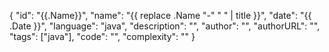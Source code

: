 {
"id": "{{.Name}}",
"name": "{{ replace .Name "-" " " | title }}",
"date": "{{ .Date }}",
"language": "java",
"description": "",
"author": "",
"authorURL": "",
"tags": ["java"],
"code": "",
"complexity": ""
}
